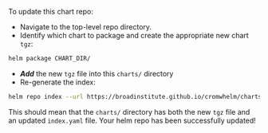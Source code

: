 To update this chart repo:

- Navigate to the top-level repo directory.
- Identify which chart to package and create the appropriate new chart `tgz`: 

```bash
helm package CHART_DIR/
```

- **_Add_** the new `tgz` file into this `charts/` directory
- Re-generate the index:

```bash
helm repo index --url https://broadinstitute.github.io/cromwhelm/charts/ charts
```

This should mean that the `charts/` directory has both the new `tgz` file and an updated `index.yaml`
file. Your helm repo has been successfully updated! 
